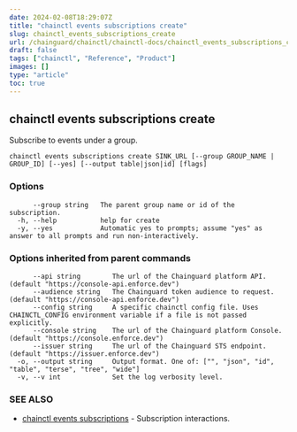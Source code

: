 ```yaml
---
date: 2024-02-08T18:29:07Z
title: "chainctl events subscriptions create"
slug: chainctl_events_subscriptions_create
url: /chainguard/chainctl/chainctl-docs/chainctl_events_subscriptions_create/
draft: false
tags: ["chainctl", "Reference", "Product"]
images: []
type: "article"
toc: true
---
```

## chainctl events subscriptions create

Subscribe to events under a group.

```
chainctl events subscriptions create SINK_URL [--group GROUP_NAME | GROUP_ID] [--yes] [--output table|json|id] [flags]
```

### Options

```
      --group string   The parent group name or id of the subscription.
  -h, --help           help for create
  -y, --yes            Automatic yes to prompts; assume "yes" as answer to all prompts and run non-interactively.
```

### Options inherited from parent commands

```
      --api string        The url of the Chainguard platform API. (default "https://console-api.enforce.dev")
      --audience string   The Chainguard token audience to request. (default "https://console-api.enforce.dev")
      --config string     A specific chainctl config file. Uses CHAINCTL_CONFIG environment variable if a file is not passed explicitly.
      --console string    The url of the Chainguard platform Console. (default "https://console.enforce.dev")
      --issuer string     The url of the Chainguard STS endpoint. (default "https://issuer.enforce.dev")
  -o, --output string     Output format. One of: ["", "json", "id", "table", "terse", "tree", "wide"]
  -v, --v int             Set the log verbosity level.
```

### SEE ALSO

* [chainctl events subscriptions](/chainguard/chainctl/chainctl-docs/chainctl_events_subscriptions/)	 - Subscription interactions.

